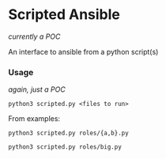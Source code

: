 # Scripted Ansible

_currently a POC_

An interface to ansible from a python script(s)


### Usage

_again, just a POC_

`python3 scripted.py <files to run>`

From examples:

`python3 scripted.py roles/{a,b}.py`

`python3 scripted.py roles/big.py`
